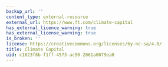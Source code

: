 ```yaml
---
backup_url: ''
content_type: external-resource
external_url: https://www.ft.com/climate-capital
has_external_licence_warning: true
has_external_license_warning: true
is_broken: ''
license: https://creativecommons.org/licenses/by-nc-sa/4.0/
title: Climate Capital
uid: c1023f8b-f1ff-4573-ac50-2061a0079ea0
---
```


